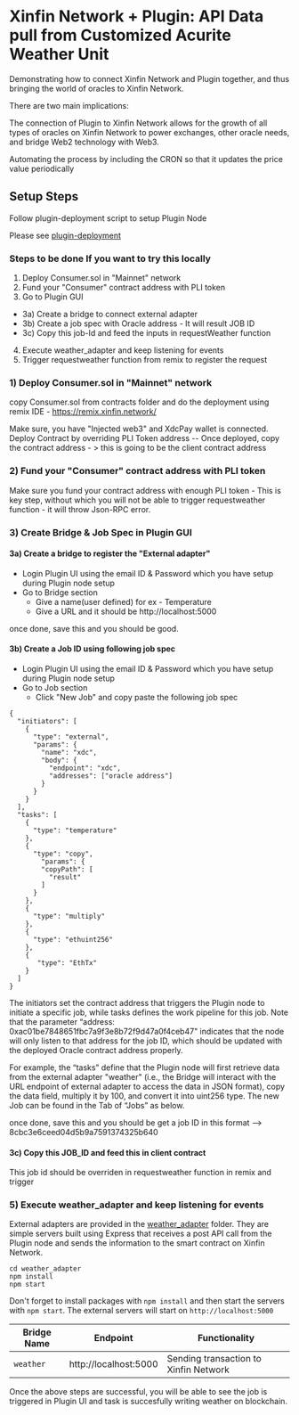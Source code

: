 # Xinfin Network + Plugin:  API Data pull from Customized Acurite Weather Unit

Demonstrating how to connect Xinfin Network and Plugin together, and thus bringing the world of oracles to Xinfin Network.

There are two main implications:

The connection of Plugin to Xinfin Network allows for the growth of all types of oracles on Xinfin Network to power exchanges, other oracle needs, and bridge Web2 technology with Web3.

Automating the process by including the CRON so that it updates the price value periodically

## Setup Steps

Follow plugin-deployment script to setup Plugin Node

Please see 
[plugin-deployment](https://github.com/GoPlugin/plugin-deployment)

### Steps to be done If you want to try this locally
1) Deploy Consumer.sol in "Mainnet" network
2) Fund your "Consumer" contract address with PLI token
3) Go to Plugin GUI 
- 3a) Create a bridge to connect external adapter
- 3b) Create a job spec with Oracle address - It will result JOB ID
- 3c) Copy this job-Id and feed the inputs in requestWeather function
4) Execute weather_adapter and keep listening for events 
5) Trigger requestweather function from remix to register the request

### 1) Deploy Consumer.sol in "Mainnet" network

copy Consumer.sol from contracts folder and do the deployment using remix IDE - https://remix.xinfin.network/

Make sure, you have "Injected web3" and XdcPay wallet is connected. Deploy Contract by overriding PLI Token address -- Once deployed, copy the contract address - > this is going to be the client contract address 

### 2) Fund your "Consumer" contract address with PLI token

Make sure you fund your contract address with enough PLI token - This is key step, without which you will not be able to trigger requestweather function - it will throw Json-RPC error. 

### 3) Create Bridge & Job Spec in Plugin GUI

#### 3a) Create a bridge to register the "External adapter"

- Login Plugin UI using the email ID & Password which you have setup during Plugin node setup
- Go to Bridge section
  - Give a name(user defined) for ex - Temperature
  - Give a URL and it should be http://localhost:5000

once done, save this and you should be good.

#### 3b) Create a Job ID using following job spec

- Login Plugin UI using the email ID & Password which you have setup during Plugin node setup
- Go to Job section
  - Click "New Job" and copy paste the following job spec

```
{
  "initiators": [
    {
      "type": "external",
      "params": {
        "name": "xdc",
        "body": {
          "endpoint": "xdc",
          "addresses": ["oracle address"]
        }
      }
    }
  ],
  "tasks": [
    {
      "type": "temperature"
    },
    {
      "type": "copy",
        "params": {
        "copyPath": [
          "result"
        ]
      }
    },
    {
      "type": "multiply"
    },
    {
      "type": "ethuint256"
    },
    {
       "type": "EthTx"
    }
  ]
}

```

The initiators set the contract address that triggers the Plugin node to initiate a specific job, while tasks defines the work pipeline for this job. Note that the parameter “address: 0xac01be7848651fbc7a9f3e8b72f9d47a0f4ceb47" indicates that the node will only listen to that address for the job ID, which should be updated with the deployed Oracle contract address properly.

For example, the “tasks” define that the Plugin node will first retrieve data from the external adapter "weather" (i.e., the Bridge will interact with the URL endpoint of external adapter to access the data in JSON format), copy the data field, multiply it by 100, and convert it into uint256 type.
The new Job can be found in the Tab of “Jobs” as below. 

once done, save this and you should be get a job ID in this format  --> 8cbc3e6ceed04d5b9a7591374325b640

#### 3c) Copy this JOB_ID and feed this in client contract 

This job id should be overriden in requestweather function in remix and trigger

### 5) Execute weather_adapter and keep listening for events 

External adapters are provided in the [weather_adapter](./weather_adapter) folder. They are simple servers built using Express that receives a post API call from the Plugin node and sends the information to the smart contract on Xinfin Network.

```
cd weather_adapter
npm install
npm start
```

Don't forget to install packages with `npm install` and then start the servers with `npm start`. The external servers will start on `http://localhost:5000`

| Bridge Name    | Endpoint                     | Functionality                          |
| -------------- | ---------------------------- | -------------------------------------- |
| `weather`    | http://localhost:5000          | Sending transaction to Xinfin Network  |


Once the above steps are successful, you will be able to see the job is triggered in Plugin UI and task is succesfully writing weather on blockchain.
